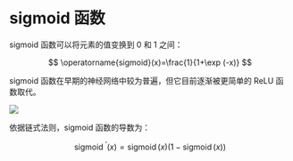 # sigmoid 函数

sigmoid 函数可以将元素的值变换到 0 和 1 之间：

$$
\operatorname{sigmoid}(x)=\frac{1}{1+\exp (-x)}
$$

sigmoid 函数在早期的神经网络中较为普遍，但它目前逐渐被更简单的 ReLU 函数取代。

![](https://assets.ng-tech.icu/item/20230416204701.png)

依据链式法则，sigmoid 函数的导数为：

$$
\text { sigmoid }^{\prime}(x)=\operatorname{sigmoid}(x)(1-\operatorname{sigmoid}(x))
$$
